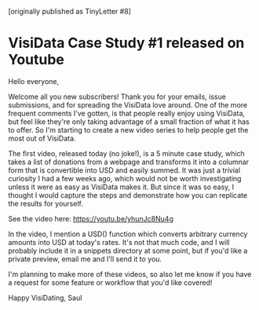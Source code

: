 [originally published as TinyLetter #8]

# VisiData Case Study #1 released on Youtube

Hello everyone,

Welcome all you new subscribers!  Thank you for your emails, issue submissions, and for spreading the VisiData love around.  One of the more frequent comments I've gotten, is that people really enjoy using VisiData, but feel like they're only taking advantage of a small fraction of what it has to offer.  So I'm starting to create a new video series to help people get the most out of VisiData.

The first video, released today (no joke!), is a 5 minute case study, which takes a list of donations from a webpage and transforms it into a columnar form that is convertible into USD and easily summed.  It was just a trivial curiosity I had a few weeks ago, which would not be worth investigating unless it were as easy as VisiData makes it.  But since it was so easy, I thought I would capture the steps and demonstrate how you can replicate the results for yourself.

See the video here: https://youtu.be/yhunJc8Nu4g

In the video, I mention a USD() function which converts arbitrary currency amounts into USD at today's rates.  It's not that much code, and I will probably include it in a snippets directory at some point, but if you'd like a private preview, email me and I'll send it to you.

I'm planning to make more of these videos, so also let me know if you have a request for some feature or workflow that you'd like covered!

Happy VisiDating,
Saul
